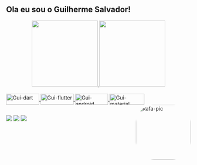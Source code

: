 ## Ola eu sou o Guilherme Salvador!
<div align="center">
  <a href="https://github.com/DevGuiSalvador">
 <img height="180em" src="https://github-readme-stats.vercel.app/api?username=DevGuiSalvador&show_icons=true&theme=dracula&include_all_commits=true&count_private=true"/>
  <img height="180em" src="https://github-readme-stats.vercel.app/api/top-langs/?username=DevGuiSalvador&layout=compact&langs_count=7&theme=dracula"/>
</div>
<div style="display: inline_block"><br>
  <img align="center" alt="Gui-dart" height="30" width="90" src="https://img.shields.io/badge/Dart-0175C2?style=for-the-badge&logo=dart&logoColor=white">
  <img align="center" alt="Gui-flutter" height="30" width="90" src="https://img.shields.io/badge/Flutter-02569B?style=for-the-badge&logo=flutter&logoColor=white">
  <img align="center" alt="Gui-android" height="30" width="90" src="https://img.shields.io/badge/Android-3DDC84?style=for-the-badge&logo=android&logoColor=white">
  <img align="center" alt="Gui-material" height="30" width="95" src="https://img.shields.io/badge/Material--UI-0081CB?style=for-the-badge&logo=material-ui&logoColor=white">
  <img align="right" alt="Rafa-pic" height="150" style="border-radius:50px;" src="https://64.media.tumblr.com/8cf6bc0654d66b5d6fca61107756f9b9/e21a0a20d944c582-45/s250x400/2db6336275b452d083944bec22771d98fd81e3b3.png">
</div>
  
  ##
 
<div> 
  <a href="https://www.instagram.com/devguisalvador/" target="_blank"><img src="https://img.shields.io/badge/-Instagram-%23E4405F?style=for-the-badge&logo=instagram&logoColor=white" target="_blank"></a> 
  <a href = "https://mobile.twitter.com/DevGuiSalvador"><img src="https://img.shields.io/badge/Twitter-1DA1F2?style=for-the-badge&logo=twitter&logoColor=white"></a>
  <a href="https://www.linkedin.com/in/rafaella-ballerini-45875016a" target="_blank"><img src="https://img.shields.io/badge/-LinkedIn-%230077B5?style=for-the-badge&logo=linkedin&logoColor=white" target="_blank"></a> 
</div>

